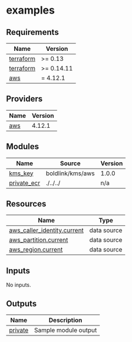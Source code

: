 # examples

<!-- BEGINNING OF PRE-COMMIT-TERRAFORM DOCS HOOK -->
## Requirements

| Name | Version |
|------|---------|
| <a name="requirement_terraform"></a> [terraform](#requirement\_terraform) | >= 0.13 |
| <a name="requirement_terraform"></a> [terraform](#requirement\_terraform) | >= 0.14.11 |
| <a name="requirement_aws"></a> [aws](#requirement\_aws) | = 4.12.1 |

## Providers

| Name | Version |
|------|---------|
| <a name="provider_aws"></a> [aws](#provider\_aws) | 4.12.1 |

## Modules

| Name | Source | Version |
|------|--------|---------|
| <a name="module_kms_key"></a> [kms\_key](#module\_kms\_key) | boldlink/kms/aws | 1.0.0 |
| <a name="module_private_ecr"></a> [private\_ecr](#module\_private\_ecr) | ./../../ | n/a |

## Resources

| Name | Type |
|------|------|
| [aws_caller_identity.current](https://registry.terraform.io/providers/hashicorp/aws/4.12.1/docs/data-sources/caller_identity) | data source |
| [aws_partition.current](https://registry.terraform.io/providers/hashicorp/aws/4.12.1/docs/data-sources/partition) | data source |
| [aws_region.current](https://registry.terraform.io/providers/hashicorp/aws/4.12.1/docs/data-sources/region) | data source |

## Inputs

No inputs.

## Outputs

| Name | Description |
|------|-------------|
| <a name="output_private"></a> [private](#output\_private) | Sample module output |
<!-- END OF PRE-COMMIT-TERRAFORM DOCS HOOK -->
